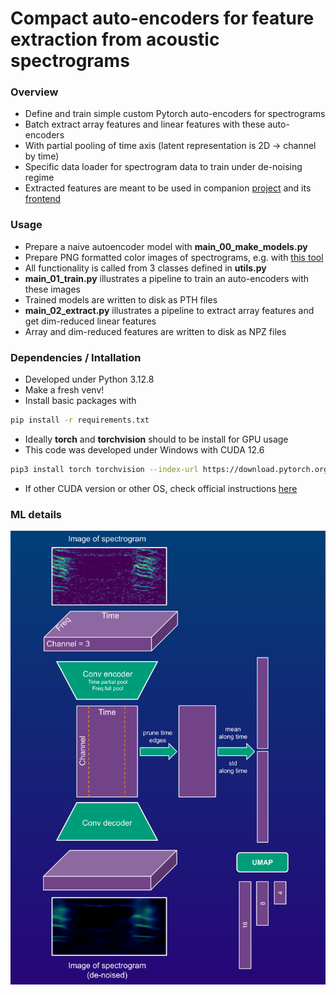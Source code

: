 # Compact auto-encoders for feature extraction from acoustic spectrograms  

### Overview
* Define and train simple custom Pytorch auto-encoders for spectrograms
* Batch extract array features and linear features with these auto-encoders
* With partial pooling of time axis (latent representation is 2D -> channel by time)
* Specific data loader for spectrogram data to train under de-noising regime
* Extracted features are meant to be used in companion [project](https://github.com/sergezaugg/spectrogram_image_clustering) and its [frontend](https://spectrogram-image-clustering.streamlit.app/)

### Usage 
*  Prepare a naive autoencoder model with **main_00_make_models.py**
*  Prepare PNG formatted color images of spectrograms, e.g. with [this tool](https://github.com/sergezaugg/xeno_canto_organizer)
*  All functionality is called from 3 classes defined in **utils.py**
*  **main_01_train.py** illustrates a pipeline to train an auto-encoders with these images
*  Trained models are written to disk as PTH files 
*  **main_02_extract.py** illustrates a pipeline to extract array features and get dim-reduced linear features
*  Array and dim-reduced features are written to disk as NPZ files

### Dependencies / Intallation
* Developed under Python 3.12.8
* Make a fresh venv!
* Install basic packages with
```bash 
pip install -r requirements.txt
```
* Ideally **torch** and **torchvision** should to be install for GPU usage
* This code was developed under Windows with CUDA 12.6 
```bash 
pip3 install torch torchvision --index-url https://download.pytorch.org/whl/cu126
```
* If other CUDA version or other OS, check official instructions [here](https://pytorch.org/get-started/locally)

### ML details

![](pics/flow_chart_01.png)


